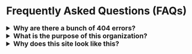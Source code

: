 # Frequently Asked Questions (FAQs)

<style>
summary {
  font-size:large;
}
</style>

<details>
<summary>
<b>Why are there a bunch of 404 errors?</b>
</summary>
I am currently working on setting up this site.
After months of procrastination, I finally decided to get <b>something</b> working, even if it's not finished within a month. Please bear with me as I attempt to "flesh out" 
this site!
</details>

<!-- TODO: vertical space -->


<details>
<summary>
<b>What is the purpose of this organization?</b>
</summary>
Please see <a href="#/main/what_is_this.md">this page</a>.
</details>

<!-- TODO: vertical space -->

<details>
<summary>
<b>Why does this site look like this?</b>
</summary>

Two reasons:
1. I use a tool called [docsify](https://docsify.js.org/) to render basic Markdown-styled text files as browser-readable HTML files.
2. The color schemes is a work in progress and based on how I feel when I'm messing with it, so it may not society's definition of "beautiful"...
</details>
